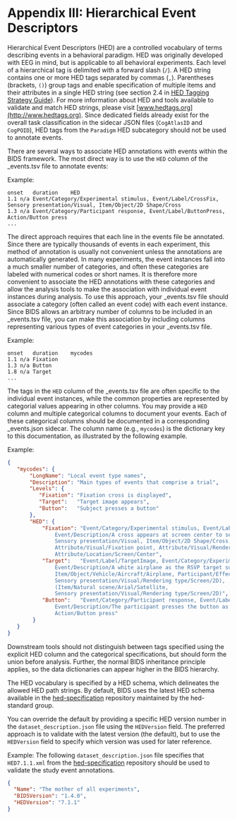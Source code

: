# Appendix III: Hierarchical Event Descriptors

Hierarchical Event Descriptors (HED) are a controlled vocabulary of terms describing events in a behavioral
paradigm. HED was originally developed with EEG in mind, but is applicable to
all behavioral experiments. Each level of a hierarchical tag is delimited with
a forward slash (`/`). A HED string contains one or more HED tags separated by
commas (`,`). Parentheses (brackets, `()`) group tags and enable specification
of multiple items and their attributes in a single HED string (see section 2.4
in [HED Tagging Strategy Guide](http://www.hedtags.org/downloads/HED%20Tagging%20Strategy%20Guide.pdf)).
For more information about HED and tools available to validate and match HED
strings, please visit [www.hedtags.org](http://www.hedtags.org). Since
dedicated fields already exist for the overall task classification in the
sidecar JSON files (`CogAtlasID` and `CogPOID`), HED tags from the `Paradigm`
HED subcategory should not be used to annotate events.

There are several ways to associate HED annotations with events within the BIDS
framework. The most direct way is to use the `HED` column of the \_events.tsv
file to annotate events:  

Example:

```Text
onset	duration	HED
1.1	n/a	Event/Category/Experimental stimulus, Event/Label/CrossFix,  Sensory presentation/Visual, Item/Object/2D Shape/Cross
1.3	n/a	Event/Category/Participant response, Event/Label/ButtonPress, Action/Button press
...
```

The direct approach requires that each line in the events file be
annotated. Since there are typically thousands of events in each experiment,
this method of annotation is usually not convenient unless the annotations are
automatically generated. In many experiments, the event instances fall into a
much smaller number of categories, and often these categories are labeled with
numerical codes or short names. It is therefore more convenient to associate
the HED annotations with these categories and allow the analysis tools to make
the association with individual event instances during analysis. To use this
approach, your \_events.tsv file should associate a category (often called an
event code) with each event instance. Since BIDS allows an arbitrary number of
columns to be included in an \_events.tsv file, you can make this association
by including columns representing various types of event categories in your
\_events.tsv file.

Example:

```Text
onset	duration	mycodes
1.1	n/a	Fixation  
1.3	n/a	Button  
1.8	n/a	Target  
...

```
 
The tags in the `HED` column of the \_events.tsv file are often specific to the individual event instances,
while the common properties are represented by categorial values appearing in other columns. 
You may provide a `HED` column and multiple categorical columns to document your events.
Each of these categorical columns should be documented in a corresponding \_events.json sidecar. 
The column name (e.g., `mycodes`) is the dictionary key to this documentation, as illustrated by the following example.  


Example:

```JSON
{ 
   "mycodes": {
       "LongName": "Local event type names",
       "Description": "Main types of events that comprise a trial",
       "Levels": {
          "Fixation": "Fixation cross is displayed",
          "Target":   "Target image appears",
          "Button":   "Subject presses a button"
       },		  
       "HED": {
           "Fixation": "Event/Category/Experimental stimulus, Event/Label/CrossFix, 
		       Event/Description/A cross appears at screen center to serve as a fixation point, 
		       Sensory presentation/Visual, Item/Object/2D Shape/Cross, 
		       Attribute/Visual/Fixation point, Attribute/Visual/Rendering type/Screen, 
		       Attribute/Location/Screen/Center",  
           "Target":   "Event/Label/TargetImage, Event/Category/Experimental stimulus, 
		       Event/Description/A white airplane as the RSVP target superimposed on a satellite image is displayed.,  
		       Item/Object/Vehicle/Aircraft/Airplane, Participant/Effect/Cognitive/Target, 
		       Sensory presentation/Visual/Rendering type/Screen/2D), 
		       (Item/Natural scene/Arial/Satellite, 
		       Sensory presentation/Visual/Rendering type/Screen/2D)",  
           "Button":   "Event/Category/Participant response, Event/Label/PressButton, 
		       Event/Description/The participant presses the button as soon as the target is visible,  
		       Action/Button press"
        }
   }
}
```
Downstream tools should not distinguish between tags specified using the explicit HED column and 
the categorical specifications, but should form the union before analysis. Further,
the normal BIDS inheritance principle applies, so the data dictionaries can
appear higher in the BIDS hierarchy.  

The HED vocabulary is specified by a HED schema, which delineates the allowed 
HED path strings. By default, BIDS uses the latest HED schema available in the
[hed-specification](https://github.com/hed-standard/hed-specification/tree/master/hedxml) repository
maintained by the hed-standard group. 

You can override the default by providing a specific HED version number in the 
`dataset_description.json` file using the `HEDVersion` field. 
The preferred approach is to validate with the latest version (the default), 
but to use the `HEDVersion` field to specify which version was used for later reference.  

Example: The following `dataset_description.json` file specifies that 
`HED7.1.1.xml` from the [hed-specification](https://github.com/hed-standard/hed-specification/tree/master/hedxml) repository
should be used to validate the study event annotations.

```JSON
{
  "Name": "The mother of all experiments",
  "BIDSVersion": "1.4.0",
  "HEDVersion": "7.1.1"
}
```
